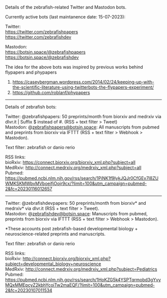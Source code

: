 Details of the zebrafish-related Twitter and Mastodon bots. 

Currently active bots (last maintanence date: 15-07-2023):

Twitter:<br/> 
https://twitter.com/zebrafishpapers<br/>
https://twitter.com/zebrafishdev

Mastodon:<br/>
https://botsin.space/@zebrafishpapers<br/>
https://botsin.space/@zebrafishdev

The idea for the above bots was inspired by previous works behind flypapers and phypapers
1. https://caseybergman.wordpress.com/2014/02/24/keeping-up-with-the-scientific-literature-using-twitterbots-the-flypapers-experiment/
2. https://github.com/roblanf/phypapers  

-----------------------
Details of zebrafish bots:

Twitter: @zebrafishpapers: 50 preprints/month from biorxiv and medrxiv via dlvr.it | Suffix $ instead of #. (RSS + text filter > Tweet)<br/> 
Mastodon: @zebrafishpapers@botsin.space: All manuscripts from pubmed and preprints from biorxiv via IFTTT (RSS + text filter > Webhook > Mastodon). 

Text filter: zebrafish or danio rerio

RSS links:<br/>
bioRxiv: https://connect.biorxiv.org/biorxiv_xml.php?subject=all<br/>
MedRxiv: http://connect.medrxiv.org/medrxiv_xml.php?subject=all<br/>
Pubmed: https://pubmed.ncbi.nlm.nih.gov/rss/search/1PiNK1f9IykJQJr0CfGEv7l8ZUWMKSKMWbvMVboeifjOojr9cx/?limit=100&utm_campaign=pubmed-2&fc=20230116012657

-----------------------

Twitter: @zebrafishdevpapers: 50 preprints/month from biorxiv* and medrxiv* via dlvr.it (RSS + text filter > Tweet).<br/> 
Mastodon: @zebrafishdev@botsin.space: Manuscripts from pubmed, preprints from biorxiv via IFTTT (RSS + text filter > Webhook > Mastodon). 

*These accounts post zebrafish-based developmental biology + neuroscience-related preprints and manuscripts. 

Text filter: zebrafish or danio rerio

RSS links:<br/>
bioRxiv: http://connect.biorxiv.org/biorxiv_xml.php?subject=developmental_biology+neuroscience<br/> 
MedRxiv: http://connect.medrxiv.org/medrxiv_xml.php?subject=Pediatrics<br/> 
Pubmed: https://pubmed.ncbi.nlm.nih.gov/rss/search/1HoKZG5k4YSPTqrmobd3gYvyMQxMMEpcyZ2kbhYcoiTw2maEQF/?limit=100&utm_campaign=pubmed-2&fc=20230107011534





